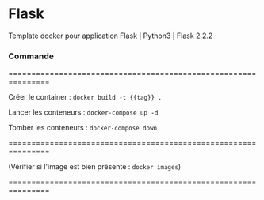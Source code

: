 # Flask
Template docker pour application Flask  | Python3 | Flask 2.2.2

### Commande
===============================================================

 Créer le container : ```docker build -t {{tag}} .```
 
 Lancer les conteneurs : ```docker-compose up -d```

 Tomber les conteneurs : ```docker-compose down```

===============================================================

 (Vérifier si l'image est bien présente : ```docker images```)

===============================================================

